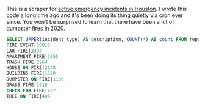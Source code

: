 This is a scraper for [active emergency incidents in Houston](http://cohweb.houstontx.gov/ActiveIncidents/Combined.aspx). I wrote this code a long time ago and it's been doing its thing quietly via cron ever since. You won't be surprised to learn that there have been a lot of dumpster fires in 2020.

```sql
SELECT UPPER(incident_type) AS description, COUNT(*) AS count FROM report WHERE call_time LIKE '%/%/2020 %:%' AND description LIKE '%FIRE%' GROUP BY description ORDER BY count DESC LIMIT 10;
FIRE EVENT|20815
CAR FIRE|3394
APARTMENT FIRE|3055
TRASH FIRE|2964
HOUSE ON FIRE|2148
BUILDING FIRE|1528
DUMPSTER ON FIRE|1160
GRASS FIRE|1010
CHECK FOR FIRE|422
TREE ON FIRE|406
```
